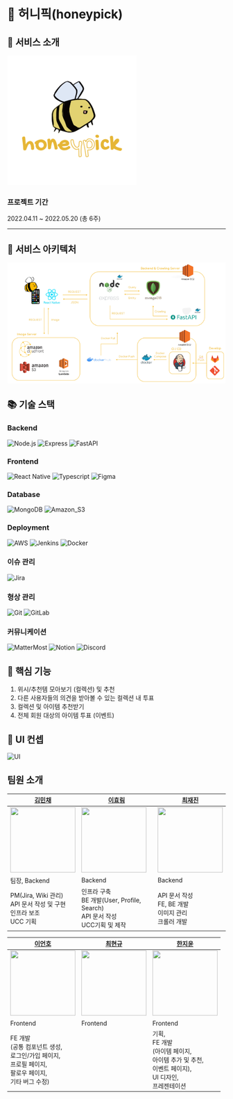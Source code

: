 # 🐝 허니픽(honeypick)

## 🍯 서비스 소개

![logo](assets/logo.png)

### 프로젝트 기간

2022.04.11 ~ 2022.05.20 (총 6주)

---

## 👑 서비스 아키텍처

![service-architecture](assets/service-architecture.png)



## 📚 기술 스택

<div>

### Backend

![Node.js](https://img.shields.io/badge/Node.js-339933?style=flat&logo=Node.js&logoColor=white) ![Express](https://img.shields.io/badge/Express-000000?style=flat&logo=Express&logoColor=white) ![FastAPI](https://img.shields.io/badge/FastAPI-009688?style=flat&logo=FastAPI&logoColor=white)

### Frontend

![React Native](https://img.shields.io/badge/React_Native-61DAFB?style=flat&logo=React&logoColor=white) ![Typescript](https://img.shields.io/badge/Typescript-3178C6?style=flat&logo=Typescript&logoColor=white) ![Figma](https://img.shields.io/badge/Figma-F24E1E?style=flat&logo=Figma&logoColor=white)

### Database

![MongoDB](https://img.shields.io/badge/MongoDB-47A248?style=flat&logo=MongoDB&logoColor=white) ![Amazon_S3](https://img.shields.io/badge/Amazon_S3-569A31?style=flat&logo=AmazonS3&logoColor=white)

### Deployment

![AWS](https://img.shields.io/badge/Amazon%20AWS-232F3E?style=flat&logo=Amazon%20AWS&logoColor=white) ![Jenkins](https://img.shields.io/badge/Jenkins-D24939?style=flat&logo=Jenkins&logoColor=white) ![Docker](https://img.shields.io/badge/Docker-2496ED?style=flat&logo=Docker&logoColor=white)

### 이슈 관리

![Jira](https://img.shields.io/badge/Jira-0052CC?style=flat&logo=Jira%20Software&logoColor=white) 

### 형상 관리

![Git](https://img.shields.io/badge/Git-F05032?style=flat&logo=Git&logoColor=white) ![GitLab](https://img.shields.io/badge/GitLab-FCA121?style=flat&logo=GitLab&logoColor=white)

### 커뮤니케이션

![MatterMost](https://img.shields.io/badge/MatterMost-0058CC?style=flat&logo=MatterMost&logoColor=white) ![Notion](https://img.shields.io/badge/Notion-000000?style=flat&logo=Notion&logoColor=white) ![Discord](https://img.shields.io/badge/Discord-5865F2?style=flat&logo=Discord&logoColor=white)
</div>



## 🍒 핵심 기능

1. 위시/추천템 모아보기 (컬렉션) 및 추천
2. 다른 사용자들의 의견을 받아볼 수 있는 컬렉션 내 투표
2. 컬렉션 및 아이템 추천받기
2. 전체 회원 대상의 아이템 투표 (이벤트)


## 🎨 UI 컨셉

![UI](https://user-images.githubusercontent.com/42627507/169737028-26e23a7e-1df6-4a7c-9edc-623ce03a59d7.png)


## 팀원 소개

| [김민채](https://github.com/minchae9)       | [이효림](https://github.com/hyorimlee)      | [최재진](https://github.com/svstar94)       |
| ---------------------------------------- | ---------------------------------------- | ---------------------------------------- |
| <img src="https://github.com/minchae9.png" width=150px, height=150px> | <img src="https://github.com/hyorimlee.png" width=150px, height=150px > | <img src="https://github.com/svstar94.png" width=150px, height=150px> |
| 팀장, Backend                              | Backend                                  | Backend                                  |
| PM(Jira, Wiki 관리)<br>API 문서 작성 및 구현<br>인프라 보조<br>UCC 기획 |   인프라 구축<br>BE 개발(User, Profile, Search)<br>API 문서 작성<br>UCC기획 및 제작                   | API 문서 작성<br>FE, BE 개발<br>이미지 관리<br>크롤러 개발 |

| [이언호](https://github.com/unho-00)                         | [최현규](https://github.com/%7B%7D)                        | [한지윤](https://github.com/yoonnotyoun)                     |
| ------------------------------------------------------------ | ---------------------------------------------------------- | ------------------------------------------------------------ |
| <img src="https://github.com/unho-00.png" width=150px, height=150px> | <img src="https://github.com/" width=150px, height=150px > | <img src="https://github.com/yoonnotyoun.png" width=150px, height=150px> |
| Frontend                                                     | Frontend                                                   | Frontend                                                     |
| FE 개발<br>(공통 컴포넌트 생성,<br>로그인/가입 페이지,<br>프로필 페이지,<br>팔로우 페이지,<br>기타 버그 수정) |                                                            | 기획,<br>FE 개발 <br>(아이템 페이지,<br>아이템 추가 및 추천,<br>이벤트 페이지),<br>UI 디자인,<br>프레젠테이션 |
